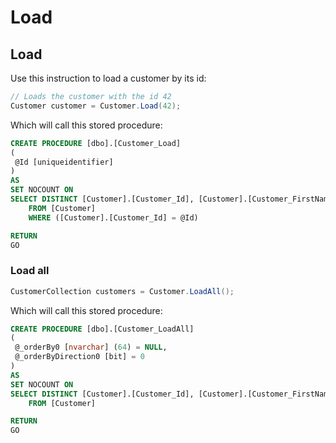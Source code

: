 # Load

## Load

Use this instruction to load a customer by its id:

```csharp
// Loads the customer with the id 42
Customer customer = Customer.Load(42);
```

Which will call this stored procedure:


```sql
CREATE PROCEDURE [dbo].[Customer_Load]
(
 @Id [uniqueidentifier]
)
AS
SET NOCOUNT ON
SELECT DISTINCT [Customer].[Customer_Id], [Customer].[Customer_FirstName], [Customer].[Customer_Email], [Customer].[Customer_LastName], [Customer].[_trackLastWriteTime], [Customer].[_trackCreationTime], [Customer].[_trackLastWriteUser], [Customer].[_trackCreationUser], [Customer].[_rowVersion] 
    FROM [Customer]
    WHERE ([Customer].[Customer_Id] = @Id)

RETURN
GO
```

### Load all

```csharp
CustomerCollection customers = Customer.LoadAll();
```

Which will call this stored procedure:


```sql
CREATE PROCEDURE [dbo].[Customer_LoadAll]
(
 @_orderBy0 [nvarchar] (64) = NULL,
 @_orderByDirection0 [bit] = 0
)
AS
SET NOCOUNT ON
SELECT DISTINCT [Customer].[Customer_Id], [Customer].[Customer_FirstName], [Customer].[Customer_Email], [Customer].[Customer_LastName], [Customer].[_trackLastWriteTime], [Customer].[_trackCreationTime], [Customer].[_trackLastWriteUser], [Customer].[_trackCreationUser], [Customer].[_rowVersion] 
    FROM [Customer]

RETURN
GO
```